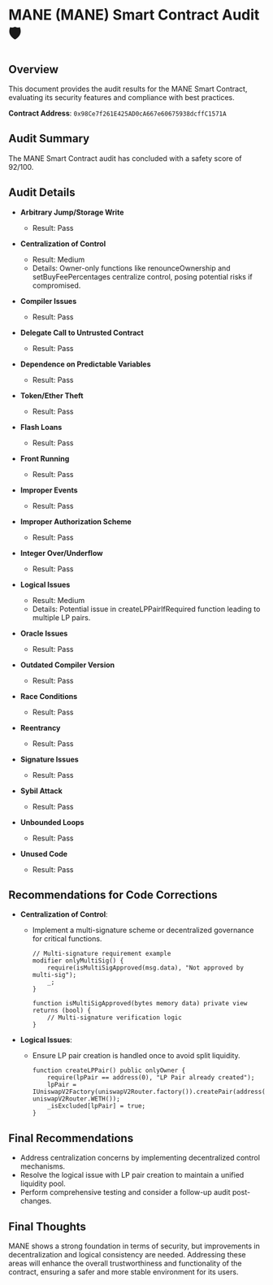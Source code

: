 # MANE (MANE) Smart Contract Audit🛡️

## Overview
This document provides the audit results for the MANE Smart Contract, evaluating its security features and compliance with best practices.

**Contract Address**: `0x98Ce7f261E425AD0cA667e60675938dcffC1571A`

## Audit Summary
The MANE Smart Contract audit has concluded with a safety score of 92/100.

## Audit Details

- **Arbitrary Jump/Storage Write**
  - Result: Pass

- **Centralization of Control**
  - Result: Medium
  - Details: Owner-only functions like renounceOwnership and setBuyFeePercentages centralize control, posing potential risks if compromised.

- **Compiler Issues**
  - Result: Pass

- **Delegate Call to Untrusted Contract**
  - Result: Pass

- **Dependence on Predictable Variables**
  - Result: Pass

- **Token/Ether Theft**
  - Result: Pass

- **Flash Loans**
  - Result: Pass

- **Front Running**
  - Result: Pass

- **Improper Events**
  - Result: Pass

- **Improper Authorization Scheme**
  - Result: Pass

- **Integer Over/Underflow**
  - Result: Pass

- **Logical Issues**
  - Result: Medium
  - Details: Potential issue in createLPPairIfRequired function leading to multiple LP pairs.

- **Oracle Issues**
  - Result: Pass

- **Outdated Compiler Version**
  - Result: Pass

- **Race Conditions**
  - Result: Pass

- **Reentrancy**
  - Result: Pass

- **Signature Issues**
  - Result: Pass

- **Sybil Attack**
  - Result: Pass

- **Unbounded Loops**
  - Result: Pass

- **Unused Code**
  - Result: Pass

## Recommendations for Code Corrections

- **Centralization of Control**: 
  - Implement a multi-signature scheme or decentralized governance for critical functions.

    ```solidity
    // Multi-signature requirement example
    modifier onlyMultiSig() {
        require(isMultiSigApproved(msg.data), "Not approved by multi-sig");
        _;
    }

    function isMultiSigApproved(bytes memory data) private view returns (bool) {
        // Multi-signature verification logic
    }
    ```

- **Logical Issues**: 
  - Ensure LP pair creation is handled once to avoid split liquidity.

    ```solidity
    function createLPPair() public onlyOwner {
        require(lpPair == address(0), "LP Pair already created");
        lpPair = IUniswapV2Factory(uniswapV2Router.factory()).createPair(address(this), uniswapV2Router.WETH());
        _isExcluded[lpPair] = true;
    }
    ```

## Final Recommendations

- Address centralization concerns by implementing decentralized control mechanisms.
- Resolve the logical issue with LP pair creation to maintain a unified liquidity pool.
- Perform comprehensive testing and consider a follow-up audit post-changes.

## Final Thoughts
MANE shows a strong foundation in terms of security, but improvements in decentralization and logical consistency are needed. Addressing these areas will enhance the overall trustworthiness and functionality of the contract, ensuring a safer and more stable environment for its users.
